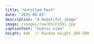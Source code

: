 ```yaml
---
title: "Untitled Post"
date: "2025-08-05"
description: "A beautiful image"
image: /images/raw/DSCF3391.jpg
captionText: "Scenic view"
height: 446  // Random height 200-500
---
```

